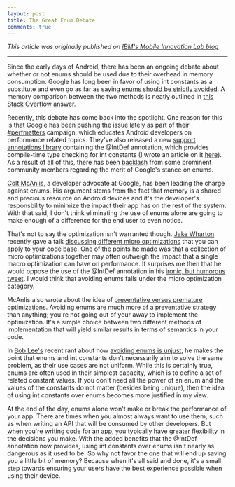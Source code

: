 ```yaml
---
layout: post
title: The Great Enum Debate
comments: true
---
```


*This article was originally published on [IBM's Mobile Innovation Lab blog](https://ibm.biz/enum-debate)*

-----

Since the early days of Android, there has been an ongoing debate about whether or not enums should be used due to their overhead in memory consumption. Google has long been in favor of using int constants as a substitute and even go as far as saying [enums should be strictly avoided](https://developer.android.com/training/articles/memory.html#Overhead). A memory comparison between the two methods is neatly outlined in [this Stack Overflow answer](http://stackoverflow.com/a/25306325).

Recently, this debate has come back into the spotlight. One reason for this is that Google has been pushing the issue lately as part of their [#perfmatters](https://twitter.com/hashtag/perfmatters) campaign, which educates Android developers on performance related topics. They've also released a new [support annotations library](http://tools.android.com/tech-docs/support-annotations) containing the @IntDef annotation, which provides compile-time type checking for int constants (I wrote an article on it [here](https://github.com/jpetitto/blog-articles/tree/master/android-typedef-annotations)). As a result of all of this, there has been [backlash](https://twitter.com/parallelcross/status/636982705154949120) from some prominent community members regarding the merit of Google's stance on enums.

[Colt McAnlis](https://twitter.com/duhroach), a developer advocate at Google, has been leading the charge against enums. His argument stems from the fact that memory is a shared and precious resource on Android devices and it's the developer's responsbility to minimize the impact their app has on the rest of the system. With that said, I don't think eliminating the use of enums alone are going to make enough of a difference for the end user to even notice.

That's not to say the optimization isn't warranted though. [Jake Wharton](https://twitter.com/JakeWharton) recently gave a talk [discussing different micro optimizations](https://www.youtube.com/watch?v=b6zKBZcg5fk) that you can apply to your code base. One of the points he made was that a collection of micro optimizations together may often outweigh the impact that a single macro optimization can have on performance. It surprises me then that he would oppose the use of the @IntDef annotation in his [ironic, but humorous tweet](https://twitter.com/JakeWharton/status/634591335815729152). I would think that avoiding enums falls under the micro optimization category.

McAnlis also wrote about the idea of [preventative versus premature optimizations](https://medium.com/google-developers/the-truth-about-preventative-optimizations-ccebadfd3eb5). Avoiding enums are much more of a preventative strategy than anything; you're not going out of your away to implement the optimization. It's a simple choice between two different methods of implementation that will yield similar results in terms of semantics in your code.

In [Bob Lee's](https://twitter.com/crazybob) recent rant about how [avoiding enums is unjust](https://twitter.com/parallelcross/status/636982705154949120), he makes the point that enums and int constants don't necessarily aim to solve the same problem, as their use cases are not uniform. While this is certainly true, enums are often used in their simplest capacity, which is to define a set of related constant values. If you don't need all the power of an enum and the values of the constants do not matter (besides being unique), then the idea of using int constants over enums becomes more justified in my view.

At the end of the day, enums alone won't make or break the performance of your app. There are times when you almost always want to use them, such as when writing an API that will be consumed by other developers. But when you're writing code for an app, you typically have greater flexibility in the decisions you make. With the added benefits that the @IntDef annotation now provides, using int constants over enums isn't nearly as dangerous as it used to be. So why not favor the one that will end up saving you a little bit of memory? Because when it's all said and done, it's a small step towards ensuring your users have the best experience possible when using their device.
